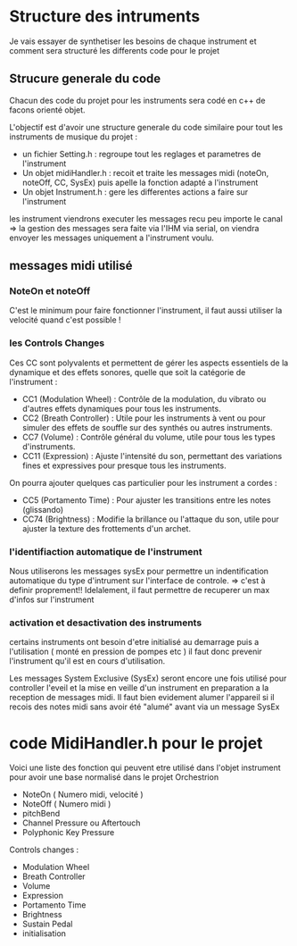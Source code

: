 # Structure des intruments 

Je vais essayer de synthetiser les besoins de chaque instrument et comment sera structuré les differents code pour le projet 

## Strucure generale du code 

Chacun des code du projet pour les instruments sera codé en c++ de facons orienté objet.  

L'objectif est d'avoir une structure generale du code similaire pour tout les instruments de musique du projet :
- un fichier Setting.h : regroupe tout les reglages et parametres de l'instrument
- Un objet midiHandler.h : recoit et traite les messages midi (noteOn, noteOff, CC, SysEx) puis apelle la fonction adapté a l'instrument
- Un objet Instrument.h : gere les differentes actions a faire sur l'instrument

les instrument viendrons executer les messages recu peu importe le canal => la gestion des messages sera faite via l'IHM via serial, on viendra envoyer les messages uniquement a l'instrument voulu.

  
## messages midi utilisé 

### NoteOn et noteOff
C'est le minimum pour faire fonctionner l'instrument, il faut aussi utiliser la velocité quand c'est possible !


### les Controls Changes

Ces CC sont polyvalents et permettent de gérer les aspects essentiels de la dynamique et des effets sonores, quelle que soit la catégorie de l'instrument :
- CC1 (Modulation Wheel) : Contrôle de la modulation, du vibrato ou d'autres effets dynamiques pour tous les instruments.
- CC2 (Breath Controller) : Utile pour les instruments à vent ou pour simuler des effets de souffle sur des synthés ou autres instruments.
- CC7 (Volume) : Contrôle général du volume, utile pour tous les types d'instruments.
- CC11 (Expression) : Ajuste l'intensité du son, permettant des variations fines et expressives pour presque tous les instruments.

  
On pourra ajouter quelques cas particulier pour les instrument a cordes :
- CC5 (Portamento Time) : Pour ajuster les transitions entre les notes (glissando)
- CC74 (Brightness) : Modifie la brillance ou l'attaque du son, utile pour ajuster la texture des frottements d'un archet.


### l'identifiaction automatique de l'instrument

Nous utiliserons les messages sysEx pour permettre un indentification automatique du type d'intrument sur l'interface de controle.
=> c'est à definir proprement!! 
Idelalement, il faut permettre de recuperer un max d'infos sur l'instrument 

### activation et desactivation des instruments 

certains instruments ont besoin d'etre initialisé au demarrage puis a l'utilisation ( monté en pression de pompes etc ) il faut donc prevenir l'instrument qu'il est en cours d'utilisation.  

Les messages System Exclusive (SysEx) seront encore une fois utilisé pour controller l'eveil et la mise en veille d'un instrument en preparation a la reception de messages midi.
Il faut bien evidement alumer l'appareil si il recois des notes midi sans avoir été "alumé" avant via un message SysEx

# code MidiHandler.h pour le projet 

Voici une liste des fonction qui peuvent etre utilisé dans l'objet instrument pour avoir une base normalisé dans le projet Orchestrion 

- NoteOn ( Numero midi, velocité )
- NoteOff ( Numero midi )
- pitchBend 
- Channel Pressure ou Aftertouch
- Polyphonic Key Pressure

Controls changes :

- Modulation Wheel
- Breath Controller
- Volume
- Expression
- Portamento Time
- Brightness
- Sustain Pedal
- initialisation 

